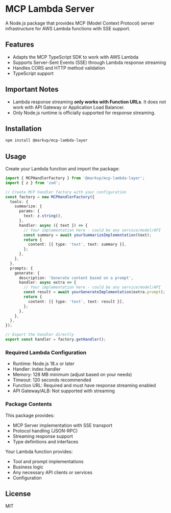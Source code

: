 # MCP Lambda Server

A Node.js package that provides MCP (Model Context Protocol) server infrastructure for AWS Lambda functions with SSE support.

## Features

- Adapts the MCP TypeScript SDK to work with AWS Lambda
- Supports Server-Sent Events (SSE) through Lambda response streaming
- Handles CORS and HTTP method validation
- TypeScript support

## Important Notes

- Lambda response streaming **only works with Function URLs**. It does not work with API Gateway or Application Load Balancer.
- Only Node.js runtime is officially supported for response streaming.

## Installation

```bash
npm install @markvp/mcp-lambda-layer
```

## Usage

Create your Lambda function and import the package:

```typescript
import { MCPHandlerFactory } from '@markvp/mcp-lambda-layer';
import { z } from 'zod';

// Create MCP handler factory with your configuration
const factory = new MCPHandlerFactory({
  tools: {
    summarize: {
      params: {
        text: z.string(),
      },
      handler: async ({ text }) => {
        // Your implementation here - could be any service/model/API
        const summary = await yourSummarizeImplementation(text);
        return {
          content: [{ type: 'text', text: summary }],
        };
      },
    },
  },
  prompts: {
    generate: {
      description: 'Generate content based on a prompt',
      handler: async extra => {
        // Your implementation here - could be any service/model/API
        const result = await yourGenerateImplementation(extra.prompt);
        return {
          content: [{ type: 'text', text: result }],
        };
      },
    },
  },
});

// Export the handler directly
export const handler = factory.getHandler();
```

### Required Lambda Configuration

- Runtime: Node.js 18.x or later
- Handler: index.handler
- Memory: 128 MB minimum (adjust based on your needs)
- Timeout: 120 seconds recommended
- Function URL: Required and must have response streaming enabled
- API Gateway/ALB: Not supported with streaming

### Package Contents

This package provides:

- MCP Server implementation with SSE transport
- Protocol handling (JSON-RPC)
- Streaming response support
- Type definitions and interfaces

Your Lambda function provides:

- Tool and prompt implementations
- Business logic
- Any necessary API clients or services
- Configuration

## License

MIT

